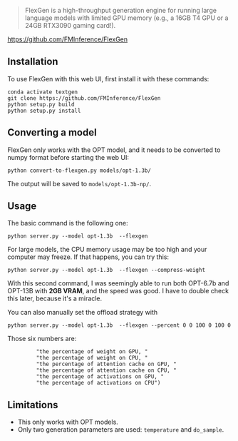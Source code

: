 >FlexGen is a high-throughput generation engine for running large language models with limited GPU memory (e.g., a 16GB T4 GPU or a 24GB RTX3090 gaming card!).

https://github.com/FMInference/FlexGen

## Installation

To use FlexGen with this web UI, first install it with these commands:

```
conda activate textgen
git clone https://github.com/FMInference/FlexGen
python setup.py build
python setup.py install
```

## Converting a model

FlexGen only works with the OPT model, and it needs to be converted to numpy format before starting the web UI:

```
python convert-to-flexgen.py models/opt-1.3b/
```

The output will be saved to `models/opt-1.3b-np/`.

## Usage

The basic command is the following one:

```
python server.py --model opt-1.3b  --flexgen
```

For large models, the CPU memory usage may be too high and your computer may freeze. If that happens, you can try this:

```
python server.py --model opt-1.3b  --flexgen --compress-weight
```

With this second command, I was seemingly able to run both OPT-6.7b and OPT-13B with **2GB VRAM**, and the speed was good. I have to double check this later, because it's a miracle.

You can also manually set the offload strategy with

```
python server.py --model opt-1.3b  --flexgen --percent 0 0 100 0 100 0
```

Those six numbers are:

```
         "the percentage of weight on GPU, "
         "the percentage of weight on CPU, "
         "the percentage of attention cache on GPU, "
         "the percentage of attention cache on CPU, "
         "the percentage of activations on GPU, "
         "the percentage of activations on CPU")

```


## Limitations

* This only works with OPT models.
* Only two generation parameters are used: `temperature` and `do_sample`.